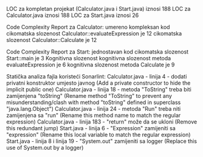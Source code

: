 LOC za kompletan projekat (Calculator.java i Start.java) iznosi 188
LOC za Calculator.java iznosi 188
LOC za Start.java iznosi 26

Code Complexity Report za Calculator: umereno kompleksan kod
cikomatska slozenost Calculator::evaluateExpression je 12
cikomatska slozenost Calculator::Calculate je 12

Code Complexity Report za Start: jednostavan kod
cikomatska slozenost Start::main je 3
Kognitivna slozenost
kognitivna slozenost metoda evaluateExpression je 6
kognitivna slozenost metoda Calculate je 9

Statička analiza fajla koristeći Sonarlint:
Calculator.java - linija 4 - dodati privatni konstruktor umjesto javnog (Add a private constructor to hide the implicit public one)
Calculator.java - linija 18 - metoda "ToString" treba biti zamijenjena "toString" (Rename method "ToString" to prevent any misunderstanding/clash with method "toString" defined in superclass "java.lang.Object")
Calculator.java - linija 24 - metoda "Run" treba niti zamijenjena sa "run" (Rename this method name to match the regular expression)
Calculator.java - linija 183 - "return" može da se ukloni (Remove this redundant jump)
Start.java - linija 6 - "Expression" zamijeniti sa "expression" (Rename this local variable to match the regular expression)
Start.java - linija 8 i linija 19 - "System.out" zamijeniti sa logger (Replace this use of System.out by a logger)

